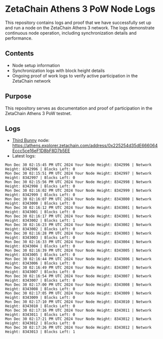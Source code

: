 # ZetaChain Athens 3 PoW Node Logs
This repository contains logs and proof that we have successfully set up and run a node on the ZetaChain Athens 3 network. The logs demonstrate continuous node operation, including synchronization details and performance.

## Contents
- Node setup information
- Synchronization logs with block height details
- Ongoing proof of work logs to verify active participation in the ZetaChain network

## Purpose
This repository serves as documentation and proof of participation in the ZetaChain Athens 3 PoW testnet.

## Logs

- [Third Bunny](https://thirdbunny.xyz/) node: https://athens.explorer.zetachain.com/address/0x225254d35dE666064Eccc5ce16eF1D8bF8D7b5EE
- Latest logs:
```
Mon Dec 30 02:15:45 PM UTC 2024 Your Node Height: 8342996 | Network Height: 8342996 | Blocks Left: 0
Mon Dec 30 02:15:51 PM UTC 2024 Your Node Height: 8342997 | Network Height: 8342997 | Blocks Left: 0
Mon Dec 30 02:15:56 PM UTC 2024 Your Node Height: 8342998 | Network Height: 8342998 | Blocks Left: 0
Mon Dec 30 02:16:02 PM UTC 2024 Your Node Height: 8342999 | Network Height: 8342999 | Blocks Left: 0
Mon Dec 30 02:16:07 PM UTC 2024 Your Node Height: 8343000 | Network Height: 8343000 | Blocks Left: 0
Mon Dec 30 02:16:12 PM UTC 2024 Your Node Height: 8343001 | Network Height: 8343001 | Blocks Left: 0
Mon Dec 30 02:16:17 PM UTC 2024 Your Node Height: 8343001 | Network Height: 8343002 | Blocks Left: 1
Mon Dec 30 02:16:23 PM UTC 2024 Your Node Height: 8343002 | Network Height: 8343002 | Blocks Left: 0
Mon Dec 30 02:16:28 PM UTC 2024 Your Node Height: 8343003 | Network Height: 8343003 | Blocks Left: 0
Mon Dec 30 02:16:33 PM UTC 2024 Your Node Height: 8343004 | Network Height: 8343004 | Blocks Left: 0
Mon Dec 30 02:16:39 PM UTC 2024 Your Node Height: 8343005 | Network Height: 8343005 | Blocks Left: 0
Mon Dec 30 02:16:44 PM UTC 2024 Your Node Height: 8343006 | Network Height: 8343006 | Blocks Left: 0
Mon Dec 30 02:16:49 PM UTC 2024 Your Node Height: 8343007 | Network Height: 8343007 | Blocks Left: 0
Mon Dec 30 02:16:54 PM UTC 2024 Your Node Height: 8343007 | Network Height: 8343007 | Blocks Left: 0
Mon Dec 30 02:17:00 PM UTC 2024 Your Node Height: 8343008 | Network Height: 8343008 | Blocks Left: 0
Mon Dec 30 02:17:05 PM UTC 2024 Your Node Height: 8343009 | Network Height: 8343009 | Blocks Left: 0
Mon Dec 30 02:17:10 PM UTC 2024 Your Node Height: 8343010 | Network Height: 8343010 | Blocks Left: 0
Mon Dec 30 02:17:16 PM UTC 2024 Your Node Height: 8343011 | Network Height: 8343011 | Blocks Left: 0
Mon Dec 30 02:17:21 PM UTC 2024 Your Node Height: 8343012 | Network Height: 8343012 | Blocks Left: 0
Mon Dec 30 02:17:26 PM UTC 2024 Your Node Height: 8343012 | Network Height: 8343013 | Blocks Left: 1
```
